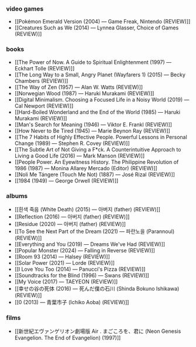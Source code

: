 ### video games
- [[Pokémon Emerald Version (2004) — Game Freak, Nintendo (REVIEW)]]
- [[Creatures Such as We (2014) — Lynnea Glasser, Choice of Games (REVIEW)]]
### books
- [[The Power of Now. A Guide to Spiritual Enlightenment (1997) — Eckhart Tolle (REVIEW)]]
- [[The Long Way to a Small, Angry Planet (Wayfarers 1) (2015) — Becky Chambers (REVIEW)]]
- [[The Way of Zen (1957) — Alan W. Watts (REVIEW)]]
- [[Norwegian Wood (1987) — Haruki Murakami (REVIEW)]]
- [[Digital Minimalism. Choosing a Focused Life in a Noisy World (2019) — Cal Newport (REVIEW)]]
- [[Hard-Boiled Wonderland and the End of the World (1985) — Haruki Murakami (REVIEW)]]
- [[Man's Search for Meaning (1946) — Viktor E. Frankl (REVIEW)]]
- [[How Never to Be Tired (1945) — Marie Beynon Ray (REVIEW)]]
- [[The 7 Habits of Highly Effective People. Powerful Lessons in Personal Change (1989) — Stephen R. Covey (REVIEW)]]
- [[The Subtle Art of Not Giving a F*ck. A Counterintuitive Approach to Living a Good Life (2016) — Mark Manson (REVIEW)]]
- [[People Power. An Eyewitness History. The Philippine Revolution of 1986 (1987) — Monina Allarey Mercado (Editor) (REVIEW)]]
- [[Noli Me Tángere (Touch Me Not) (1887) — José Rizal (REVIEW)]]
- [[1984 (1949) — George Orwell (REVIEW)]]
### albums
- [[흰색 죽음 (White Death) (2015) — 아버지 (father) (REVIEW)]]
- [[Reflection (2016) — 아버지 (father) (REVIEW)]]
- [[Residue (2020) — 아버지 (father) (REVIEW)]]
- [[To See the Next Part of the Dream (2021) — 파란노을 (Parannoul) (REVIEW)]]
- [[Everything and You (2019) — Dreams We've Had (REVIEW)]]
- [[Popular Monster (2024) — Falling in Reverse (REVIEW)]]
- [[Room 93 (2014) — Halsey (REVIEW)]]
- [[Solar Power (2021) — Lorde (REVIEW)]]
- [[I Love You Too (2014) — Panucci's Pizza (REVIEW)]]
- [[Soundtracks for the Blind (1996) — Swans (REVIEW)]]
- [[My Voice (2017) — TAEYEON (REVIEW)]]
- [[幸せの谷の死体 (2016) — 死んだ僕の石川 (Shinda Bokuno Ishikawa) (REVIEW)]]
- [[0 (2013) — 青葉市子 (Ichiko Aoba) (REVIEW)]]
### films
- [[新世紀エヴァンゲリオン劇場版 Air . まごころを、君に (Neon Genesis Evangelion. The End of Evangelion) (1997)]]